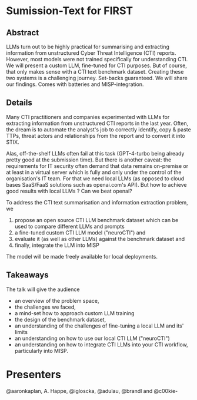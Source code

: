 Sumission-Text for FIRST
=========================


## Abstract
LLMs turn out to be highly practical for summarising and extracting information from unstructured Cyber Threat Intelligence (CTI) reports. However, most models were not trained specifically for understanding CTI. We will present a custom LLM, fine-tuned for CTI purposes. But of course, that only makes sense with a CTI text benchmark dataset. Creating these two systems is a challenging journey. Set-backs guaranteed. We will share our findings. Comes with batteries and MISP-integration.

## Details

Many CTI practitioners and companies experimented with LLMs for extracting information from unstructured CTI reports in the last year. Often, the dream is to automate the analyst's job to correctly identify, copy & paste TTPs, threat actors and relationships from the report and to convert it into STIX.

Alas, off-the-shelf LLMs often fail at this task (GPT-4-turbo being already pretty good at the submission time). But there is another caveat: the requirements for IT security often demand that data remains on-premise or at least in a virtual server which is fully and only under the control of the organisation's IT team. For that we need local LLMs (as opposed to cloud bases SaaS/FaaS solutions such as openai.com's API). But how to achieve good results with local LLMs ? Can we beat openai?


To address the CTI text summarisation and information extraction problem, we

1. propose an open source CTI LLM benchmark dataset which can be used to compare different LLMs and prompts
2. a fine-tuned custom CTI LLM model ("neuroCTI") and
3. evaluate it (as well as other LLMs) against the benchmark dataset and
4. finally, integrate the LLM into MISP

The model will be made freely available for local deployments.

## Takeaways

The talk will give the audience

- an overview of the problem space,
- the challenges we faced,
- a mind-set how to approach custom LLM training
- the design of the benchmark dataset,
- an understanding of the challenges of fine-tuning a local LLM and its' limits
- an understanding on how to use our local CTI LLM ("neuroCTI")
- an understanding on how to integrate CTI LLMs into your CTI workflow, particularly into MISP.


# Presenters
@aaronkaplan, A. Happe, @igloscka, @adulau, @brandl and @c00kie-
